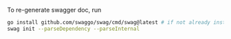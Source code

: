 To re-generate swagger doc, run

```bash
go install github.com/swaggo/swag/cmd/swag@latest # if not already installed
swag init --parseDependency --parseInternal
```
